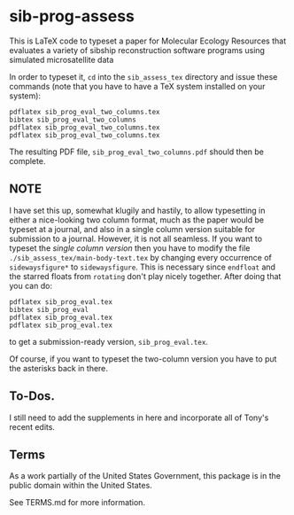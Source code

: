 # sib-prog-assess

This is LaTeX code to typeset a paper for Molecular Ecology Resources
that evaluates a variety of sibship reconstruction software 
programs using simulated microsatellite data

In order to typeset it, `cd` into the `sib_assess_tex` directory and issue these
commands (note that you have to have a TeX system installed on your
system):
```
pdflatex sib_prog_eval_two_columns.tex
bibtex sib_prog_eval_two_columns
pdflatex sib_prog_eval_two_columns.tex
pdflatex sib_prog_eval_two_columns.tex
```
The resulting PDF file, `sib_prog_eval_two_columns.pdf` should then be complete.

## NOTE
I have set this up, somewhat klugily and hastily, to allow typesetting in either
a nice-looking two column format, much as the paper would be typeset at a 
journal, and also in a single column version suitable for submission to a 
journal.  However, it is not all seamless.  If you want to typeset the 
*single column version* then you have to modify the file `./sib_assess_tex/main-body-text.tex`
by changing every occurrence of `sidewaysfigure*` to `sidewaysfigure`.  This is 
necessary since `endfloat` and the starred floats from `rotating` don't play 
nicely together.  After doing that you can do:
```
pdflatex sib_prog_eval.tex
bibtex sib_prog_eval
pdflatex sib_prog_eval.tex
pdflatex sib_prog_eval.tex
```
to get a submission-ready version, `sib_prog_eval.tex`.

Of course, if you want to typeset the two-column version you have to put the 
asterisks back in there.

## To-Dos.  
I still need to add the supplements in here and incorporate
all of Tony's recent edits.


## Terms 

As a work partially of the United States Government, this package is in the
public domain within the United States. 

See TERMS.md for more information.

